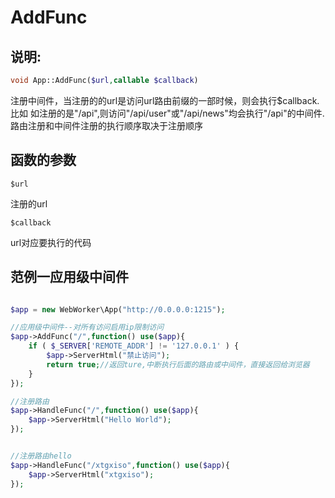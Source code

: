 # AddFunc
## 说明:
```php
void App::AddFunc($url,callable $callback)
```

注册中间件，当注册的的url是访问url路由前缀的一部时候，则会执行$callback.比如 如注册的是"/api",则访问"/api/user"或"/api/news"均会执行"/api"的中间件.路由注册和中间件注册的执行顺序取决于注册顺序


## 函数的参数

``` $url ```

注册的url

``` $callback ```

url对应要执行的代码



## 范例一应用级中间件


```php

$app = new WebWorker\App("http://0.0.0.0:1215");

//应用级中间件--对所有访问启用ip限制访问
$app->AddFunc("/",function() use($app){
    if ( $_SERVER['REMOTE_ADDR'] != '127.0.0.1' ) {
        $app->ServerHtml("禁止访问");
        return true;//返回ture,中断执行后面的路由或中间件，直接返回给浏览器
    }   
});

//注册路由
$app->HandleFunc("/",function() use($app){
    $app->ServerHtml("Hello World");
});


//注册路由hello
$app->HandleFunc("/xtgxiso",function() use($app){
    $app->ServerHtml("xtgxiso");
});


```




